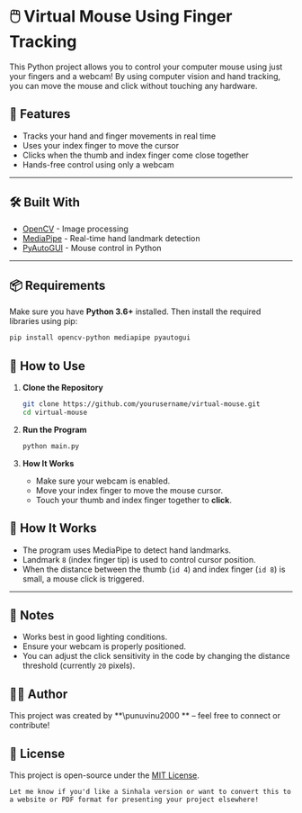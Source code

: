 # 🖱️ Virtual Mouse Using Finger Tracking

This Python project allows you to control your computer mouse using just your fingers and a webcam! By using computer vision and hand tracking, you can move the mouse and click without touching any hardware.


## 🚀 Features

- Tracks your hand and finger movements in real time
- Uses your index finger to move the cursor
- Clicks when the thumb and index finger come close together
- Hands-free control using only a webcam

---

## 🛠️ Built With

- [OpenCV](https://opencv.org/) - Image processing
- [MediaPipe](https://google.github.io/mediapipe/) - Real-time hand landmark detection
- [PyAutoGUI](https://pyautogui.readthedocs.io/) - Mouse control in Python

---

## 📦 Requirements

Make sure you have **Python 3.6+** installed. Then install the required libraries using pip:

```bash
pip install opencv-python mediapipe pyautogui
```

## 📸 How to Use

1. **Clone the Repository**

   ```bash
   git clone https://github.com/yourusername/virtual-mouse.git
   cd virtual-mouse
   ```

2. **Run the Program**

   ```bash
   python main.py
   ```

3. **How It Works**

   * Make sure your webcam is enabled.
   * Move your index finger to move the mouse cursor.
   * Touch your thumb and index finger together to **click**.



## 🧠 How It Works

* The program uses MediaPipe to detect hand landmarks.
* Landmark `8` (index finger tip) is used to control cursor position.
* When the distance between the thumb (`id 4`) and index finger (`id 8`) is small, a mouse click is triggered.

---

## 📝 Notes

* Works best in good lighting conditions.
* Ensure your webcam is properly positioned.
* You can adjust the click sensitivity in the code by changing the distance threshold (currently `20` pixels).



## 🙋‍♂️ Author

This project was created by **\punuvinu2000 ** – feel free to connect or contribute!



## 📄 License

This project is open-source under the [MIT License](LICENSE).

```
Let me know if you'd like a Sinhala version or want to convert this to a website or PDF format for presenting your project elsewhere!
```
